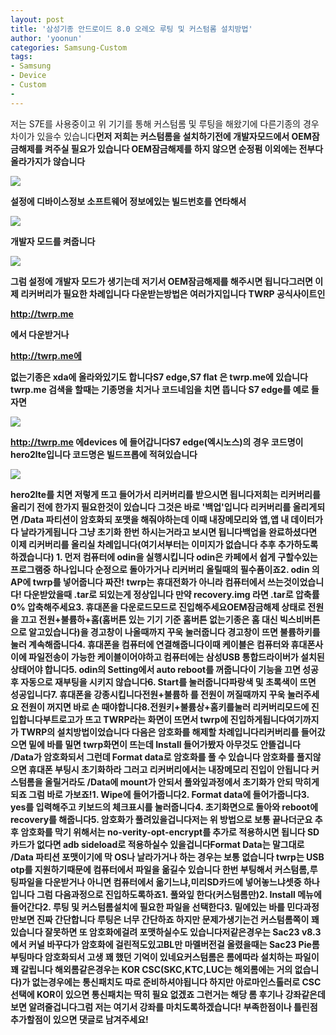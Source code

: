 ```yaml
---
layout: post
title: '삼성기종 안드로이드 8.0 오레오 루팅 및 커스텀롬 설치방법'
author: 'yoonun'
categories: Samsung-Custom
tags:
- Samsung
- Device
- Custom
-
---
```



<script> location.href='https://cafe.naver.com/develoid/859108' ; </script>

<p>저는 S7E를 사용중이고 위 기기를 통해 커스텀롬 및 루팅을 해왔기에 다른기종의 경우 차이가 있을수 있습니다<b><b>먼저 저희는 커스텀롬을 설치하기전에 개발자모드에서 OEM잠금해제를 켜주실 필요가 있습니다 OEM잠금해제를 하지 않으면 순정펌 이외에는 전부다 올라가지가 않습니다<b><b></p><img src="https://cafeptthumb-phinf.pstatic.net/MjAxOTAzMjFfMTE2/MDAxNTUzMTEwNzM4ODQ5.LpDDEuJL6xuNjJJOOm9vXIdbd2cljrF4Z-qfG5ejz8Qg.pU9NlDWt3pSMHpQsIN2zWDP42j7J1ykdVQ4iMcIEd-Qg.JPEG.ytk102/externalFile.jpg?type=w740"><b><p>설정에 디바이스정보 소프트웨어 정보에있는 빌드번호를 연타해서<b><b></p><img src="https://cafeptthumb-phinf.pstatic.net/MjAxOTAzMjFfMTYy/MDAxNTUzMTEwNzM5Mzkz.PAO7N-S_CbExyh6Lbnf6hIJyrSlgp6Mu4fk9HySyco0g.bw09hd_LRHp7L27kolEqjQbzO5OsoHDSnj1_jrh2qWwg.JPEG.ytk102/externalFile.jpg?type=w740"><b><p>개발자 모드를 켜줍니다<b><b></p><img src="https://cafeptthumb-phinf.pstatic.net/MjAxOTAzMjFfNjkg/MDAxNTUzMTEwNzQwMDg2.K0SFs16tmJ1rmAHtvFIz4JXaFBQuFKELAoN2m8-vQ1Ug.a__Re3jfEEXChf0JtT-al8zJkyW3rihFDhD_88NOJVAg.JPEG.ytk102/externalFile.jpg?type=w740"><b><p>그럼 설정에 개발자 모드가 생기는데 저기서 OEM잠금해제를 해주시면 됩니다<b><b><b>그러면 이제 리커버리가 필요한 차례입니다 다운받는방법은 여러가지입니다 TWRP 공식사이트인 </p><a href="http://twrp.me">http://twrp.me</a><b><p>에서 다운받거나 </p><a href="http://twrp.me에">http://twrp.me에</a><b><p>없는기종은 xda에 올라와있기도 합니다<b><b>S7 edge,S7 flat 은 twrp.me에 있습니다 twrp.me 검색을 할때는 기종명을 치거나 코드네임을 치면 뜹니다 S7 edge를 예로 들자면<b><b></p><img src="https://cafeptthumb-phinf.pstatic.net/MjAxOTAzMjFfMTk3/MDAxNTUzMTEwNzQwODk5.allMfgwjOCtttphqDGZ3YhZKl6N_yZDVRozLfzt9aWsg.QcFYJETbhAFVY5KQamRTU_-p4KwjHTAxNzbUTDX_6HIg.JPEG.ytk102/externalFile.jpg?type=w740"><b><p><a href="http://twrp.me">http://twrp.me</a> 에devices 에 들어갑니다<b>S7 edge(엑시노스)의 경우 코드명이 hero2lte입니다 코드명은 빌드프롭에 적혀있습니다<b><b></p><img src="https://cafeptthumb-phinf.pstatic.net/MjAxOTAzMjFfMjA2/MDAxNTUzMTEwNzQxNjc5.Ay--qpHrU2QCBxSVNk0EG6BIe2OhwuYcA40ImrirYUog.Lof9Svm2XPCzz1nKsoSUvCqMYOahv7ZikHawi6rPJ6Eg.JPEG.ytk102/externalFile.jpg?type=w740"><b><p>hero2lte를 치면 저렇게 뜨고 들어가서 리커버리를 받으시면 됩니다<b><b>저희는 리커버리를 올리기 전에 한가지 필요한것이 있습니다 그것은 바로 '백업'입니다 리커버리를 올리게되면 <b>/Data 파티션이 암호화되 포맷을 해줘야하는데 이때 내장메모리와 앱,앱 내 데이터가 다 날라가게됩니다 그냥 초기화 한번 하시는거라고 보시면 됩니다<b><b><b>백업을 완료하셨다면 이제 리커버리를 올리실 차례입니다(여기서부터는 이미지가 없습니다 추후 추가하도록 하겠습니다) <b><b><b>1. 먼저 컴퓨터에 odin을 실행시킵니다 odin은 카페에서 쉽게 구할수있는 프로그램중 하나입니다 순정으로 돌아가거나 리커버리 올릴때의 필수품이죠<b><b>2. odin 의 AP에 twrp를 넣어줍니다 <b>짜잔! twrp는 휴대전화가 아니라 컴퓨터에서 쓰는것이었습니다! 다운받았을때 .tar로 되있는게 정상입니다 만약 recovery.img 라면 .tar로 압축률0% 압축해주세요<b><b>3. 휴대폰을 다운로드모드로 진입해주세요<b>OEM잠금해제 상태로 전원을 끄고 전원+불륨하+홈(홈버튼 있는 기기 기준 홈버튼 없는기종은 홈 대신 빅스비버튼으로 알고있습니다)을 경고창이 나올때까지 꾸욱 눌러줍니다 경고창이 뜨면 불륨하키를눌러 계속해줍니다<b><b>4. 휴대폰을 컴퓨터에 연결해줍니다<b>이때 케이블은 컴퓨터와 휴대폰사이에 파일전송이 가능한 케이블이어야하고 컴퓨터에는 삼성USB 통합드라이버가 설치된 상태어야 합니다<b><b>5. odin의 Setting에서 auto reboot를 꺼줍니다<b>이 기능을 끄면 성공후 자동으로 재부팅을 시키지 않습니다<b><b>6. Start를 눌러줍니다<b>파랑색 및 초록색이 뜨면 성공입니다<b><b>7. 휴대폰을 강종시킵니다<b>전원+불륨하 를 전원이 꺼질때까지 꾸욱 눌러주세요 전원이 꺼지면 바로 손 때야합니다<b><b>8.전원키+불륨상+홈키를눌러 리커버리모드에 진입합니다<b>부트로고가 뜨고 TWRP라는 화면이 뜨면서 twrp에 진입하게됩니다<b><b><b>여기까지가 TWRP의 설치방법이었습니다 다음은 암호화를 해제할 차례입니다<b>리커버리를 들어갔으면 밑에 바를 밀면 twrp화면이 뜨는데 Install 들어가봤자 아무것도 안뜰겁니다 /Data가 암호화되서 그런데 Format data로 암호화를 풀 수 있습니다 암호화를 풀지않으면 휴대폰 부팅시 초기화하라 그러고 리커버리에서는 내장메모리 진입이 안됩니다 커스텀롬을 올릴거라도 /Data에 mount가 안되서 풀와잎과정에서 초기화가 안되 막히게되죠 그럼 바로 가보죠!<b><b>1. Wipe에 들어가줍니다<b><b>2. Format data에 들어가줍니다<b><b>3. yes를 입력해주고 키보드의 체크표시를 눌러줍니다<b><b>4. 초기화면으로 돌아와 reboot에 recovery를 해줍니다<b><b>5. 암호화가 풀려있을겁니다<b><b><b>저는 위 방법으로 보통 끝나더군요 추후 암호화를 막기 위해서는 no-verity-opt-encrypt를 추가로 적용하시면 됩니다 SD카드가 없다면 adb sideload로 적용하실수 있을겁니다<b>Format Data는 말그대로 /Data 파티션 포맷이기에 막 OS나 날라가거나 하는 경우는 보통 없습니다 <b>twrp는 USB otp를 지원하기때문에 컴퓨터에서 파일을 옮길수 있습니다 <b>한번 부팅해서 커스텀롬,루팅파일을 다운받거나 아니면 컴퓨터에서 옮기느냐,미리SD카드에 넣어놓느냐<b>셋중 하나입니다 그럼 다음과정으로 진입하도록하죠<b><b>1. 풀와잎 한다(커스텀롬만)<b><b>2. Install 메뉴에 들어간다<b><b>2. 루팅 및 커스텀롬설치에 필요한 파일을 선택한다<b><b>3. 밑에있는 바를 민다<b><b>과정만보면 진짜 간단합니다 루팅은 너무 간단하죠 하지만 문제가생기는건 커스텀롬쪽이 꽤 있습니다 잘못하면 또 암호화에걸려 포맷하실수도 있습니다<b>저같은경우는 Sac23 v8.3 에서 커널 바꾸다가 암호화에 걸린적도있고<b>BL만 마멜버전걸 올렸을때는 Sac23 Pie롬 부팅마다 암호화되서 고생 꽤 했던 기억이 있네요<b><b>커스텀롬은 롬에따라 설치하는 파일이 꽤 갈립니다 해외롬같은경우는 KOR CSC(SKC,KTC,LUC는 해외롬에는 거의 없습니다)가 없는경우에는 통신패치도 따로 준비하셔야됩니다 하지만 아로마인스톨러로 CSC선택에 KOR이 있으면 통신패치는 딱히 필요 없겠죠 그런거는 해당 롬 후기나 강좌같은데 보면 알려줄겁니다<b><b>그럼 저는 여기서 강좌를 마치도록하겠습니다! 부족한점이나 틀린점 추가할점이 있으면 댓글로 남겨주세요!<b><b></p>
